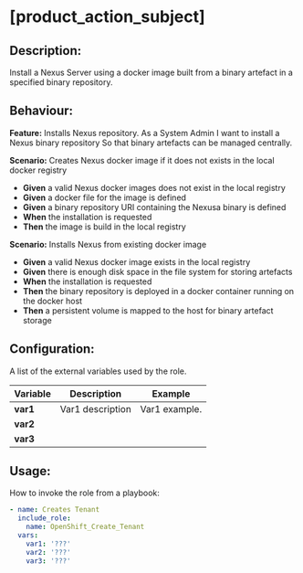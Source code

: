 # [product_action_subject]

## Description:

Install a Nexus Server using a docker image built from a binary artefact in a specified binary repository.

## Behaviour:

**Feature:** Installs Nexus repository.
As a System Admin
I want to install a Nexus binary repository
So that binary artefacts can be managed centrally.

**Scenario:** Creates Nexus docker image if it does not exists  in the local docker registry
- **Given** a valid Nexus docker images does not exist in the local registry
- **Given** a docker file for the image is defined
- **Given** a binary repository URI containing the Nexusa binary is defined
- **When** the installation is requested
- **Then** the image is build in the local registry 
 
**Scenario:** Installs Nexus from existing docker image
- **Given** a valid Nexus docker image exists in the local registry
- **Given** there is enough disk space in the file system for storing artefacts
- **When** the installation is requested 
- **Then** the binary repository is deployed in a docker container running on the docker host
- **Then** a persistent volume is mapped to the host for binary artefact storage
    

## Configuration:

A list of the external variables used by the role.

| Variable  | Description  | Example  | 
|---|---|---|
| **var1**  | Var1 description  |  Var1 example. |
| **var2**  |   |   |
| **var3**  |   |   |


## Usage:

How to invoke the role from a playbook:

```yaml
- name: Creates Tenant
  include_role:
    name: OpenShift_Create_Tenant
  vars:
    var1: '???'
    var2: '???'
    var3: '???'
```